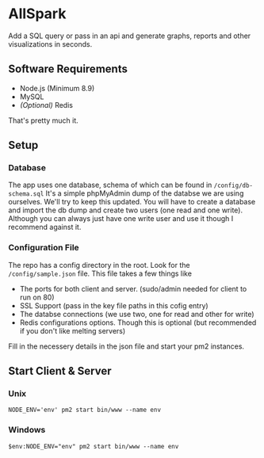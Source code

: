 # AllSpark

Add a SQL query or pass in an api and generate graphs, reports and other visualizations in seconds.

## Software Requirements

* Node.js (Minimum 8.9)
* MySQL
* _(Optional)_ Redis

That's pretty much it.

## Setup

### Database

The app uses one database, schema of which can be found in `/config/db-schema.sql` It's a simple phpMyAdmin dump of the databse we are using ourselves. We'll try to keep this updated. You will have to create a database and import the db dump and create two users (one read and one write). Although you can always just have one write user and use it though I recommend against it.

### Configuration File

The repo has a config directory in the root. Look for the `/config/sample.json` file. This file takes a few things like

* The ports for both client and server. (sudo/admin needed for client to run on 80)
* SSL Support (pass in the key file paths in this cofig entry)
* The databse connections (we use two, one for read and other for write)
* Redis configurations options. Though this is optional (but recommended if you don't like melting servers)

Fill in the necessery details in the json file and start your pm2 instances.

## Start Client & Server

### Unix
```
NODE_ENV='env' pm2 start bin/www --name env
```

### Windows
```
$env:NODE_ENV="env" pm2 start bin/www --name env
```